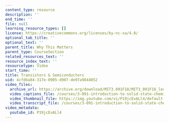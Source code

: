 ```yaml
---
content_type: resource
description: ''
end_time: ''
file: null
learning_resource_types: []
license: https://creativecommons.org/licenses/by-nc-sa/4.0/
optional_tab_title: ''
optional_text: ''
parent_title: Why This Matters
parent_type: CourseSection
related_resources_text: ''
resource_index_text: ''
resourcetype: Video
start_time: ''
title: Transistors & Semiconductors
uid: 4cfdba84-317e-0905-d907-de97a9844052
video_files:
  archive_url: https://archive.org/download/MIT3.091F18/MIT3_091F18_lec16_wtm2_300k.mp4
  video_captions_file: /courses/3-091-introduction-to-solid-state-chemistry-fall-2018/P19jcEvALl4_captions.webvtt
  video_thumbnail_file: https://img.youtube.com/vi/P19jcEvALl4/default.jpg
  video_transcript_file: /courses/3-091-introduction-to-solid-state-chemistry-fall-2018/4e92c10cd2a1a20d0fa764ce67999810_P19jcEvALl4.pdf
video_metadata:
  youtube_id: P19jcEvALl4
---
```

